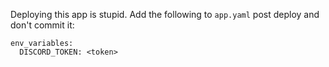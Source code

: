 
Deploying this app is stupid. Add the following to `app.yaml` post deploy and don't commit it:

```
env_variables:
  DISCORD_TOKEN: <token>
```